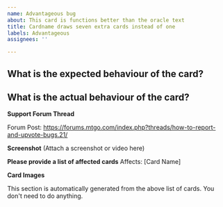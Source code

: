 ```yaml
---
name: Advantageous bug
about: This card is functions better than the oracle text
title: Cardname draws seven extra cards instead of one
labels: Advantageous
assignees: ''

---
```


**What is the expected behaviour of the card?**
 -

**What is the actual behaviour of the card?**
 -

**Support Forum Thread**
<!-- If you can, please also report this to the official forums. -->
Forum Post: https://forums.mtgo.com/index.php?threads/how-to-report-and-upvote-bugs.21/

**Screenshot**
(Attach a screenshot or video here)

**Please provide a list of affected cards**
Affects: [Card Name]

**Card Images**
<!-- Images --> This section is automatically generated from the above list of cards.  You don't need to do anything.
